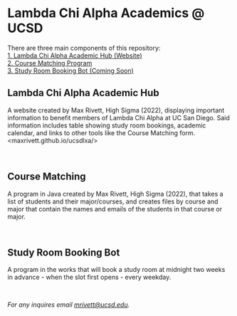 # Lambda Chi Alpha Academics @ UCSD

There are three main components of this repository:
<br>
[1. Lambda Chi Alpha Academic Hub (Website)](#lambda-chi-alpha-academic-hub)
<br>
[2. Course Matching Program](#course-matching)
<br>
[3. Study Room Booking Bot (Coming Soon)](#study-room-booking-bot)
<br>

## Lambda Chi Alpha Academic Hub

A website created by Max Rivett, High Sigma (2022), displaying important information to benefit members of Lambda Chi Alpha at UC San Diego. Said information includes table showing study room bookings, academic calendar, and links to other tools like the Course Matching form.
<br>
<maxrivett.github.io/ucsdlxa/>

<br>

## Course Matching

A program in Java created by Max Rivett, High Sigma (2022), that takes a list of students and their major/courses, and creates files by course and major that contain the names and emails of the students in that course or major.

<br>

## Study Room Booking Bot

A program in the works that will book a study room at midnight two weeks in advance - when the slot first opens - every weekday.

<br>

<i>For any inquires email <mrivett@ucsd.edu>.</i>

